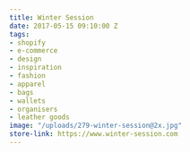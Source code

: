 ```yaml
---
title: Winter Session
date: 2017-05-15 09:10:00 Z
tags:
- shopify
- e-commerce
- design
- inspiration
- fashion
- apparel
- bags
- wallets
- organisers
- leather goods
image: "/uploads/279-winter-session@2x.jpg"
store-link: https://www.winter-session.com
---
```


